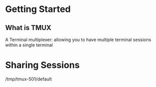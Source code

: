 # Getting Started #

## What is TMUX ##
A Terminal multiplexer: allowing you to have multiple terminal sessions within
a single terminal

# Sharing Sessions #

/tmp/tmux-501/default


